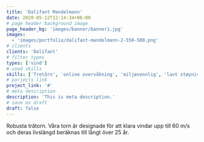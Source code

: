 ```yaml
---
title: 'Dalifant Mandelmann'
date: 2020-05-12T12:14:34+06:00
# page header background image
page_header_bg: 'images/banner/banner1.jpg'
images:
  - 'images/portfolio/dalifant-mandelmann-2-550-500.png'
# clients
clients: 'Dalifant'
# filter types
types: ['vind']
# used skills
skills: ['Tretårn', 'online overvåkning', 'miljøvennlig', 'lavt støynivå']
# porjects link
project_link: '#'
# meta description
description: 'This is meta description.'
# save as draft
draft: false
---
```


Robusta trätorn.
Våra torn är designade för att klara vindar upp till 60 m/s och deras livslängd beräknas till långt över 25 år.
